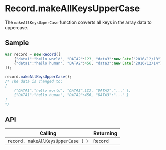 # Record.makeAllKeysUpperCase

The `makeAllKeysUpperCase` function converts all keys in the array data to uppercase.

## Sample

```javascript
var record = new Record([
    {"data1":"hello world", "DATA2":123, "data3":new Date("2016/12/13") },
    {"data1":"hello human", "DATA2":456, "data3":new Date("2016/12/14") }
]);

record.makeAllKeysUpperCase();
/* The data is changed to:
[
    {"DATA1":"hello world", "DATA2":123, "DATA3":"..." },
    {"DATA1":"hello human", "DATA2":456, "DATA3":"..." }
]
*/
```

## API

| Calling | Returning |
|---|---|
| `record. makeAllKeysUpperCase ( )` | `Record` |